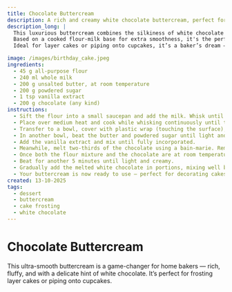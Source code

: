 ```yaml
---
title: Chocolate Buttercream
description: A rich and creamy white chocolate buttercream, perfect for decorating cakes and cupcakes.
description_long: |
  This luxurious buttercream combines the silkiness of white chocolate with the lightness of whipped butter and sugar. 
  Based on a cooked flour-milk base for extra smoothness, it's the perfect frosting for when you want a velvety, melt-in-the-mouth texture.
  Ideal for layer cakes or piping onto cupcakes, it’s a baker’s dream — rich, yet airy.

image: /images/birthday_cake.jpeg
ingredients:
  - 45 g all-purpose flour
  - 240 ml whole milk
  - 200 g unsalted butter, at room temperature
  - 200 g powdered sugar
  - 1 tsp vanilla extract
  - 200 g chocolate (any kind)
instructions:
  - Sift the flour into a small saucepan and add the milk. Whisk until smooth and free of lumps.
  - Place over medium heat and cook while whisking continuously until the mixture thickens, about 5 minutes. It should be thick enough to hold a skewer upright.
  - Transfer to a bowl, cover with plastic wrap (touching the surface), and let it cool to room temperature. If there are lumps, strain the mixture through a sieve.
  - In another bowl, beat the butter and powdered sugar until light and fluffy.
  - Add the vanilla extract and mix until fully incorporated.
  - Meanwhile, melt two-thirds of the chocolate using a bain-marie. Remove from heat and stir in the remaining chocolate until fully melted and the mixture feels cool to the touch.
  - Once both the flour mixture and the chocolate are at room temperature, gradually mix the flour mixture into the whipped butter.
  - Beat for another 5 minutes until light and creamy.
  - Gradually add the melted white chocolate in portions, mixing well between additions.
  - Your buttercream is now ready to use — perfect for decorating cakes and cupcakes.
created: 13-10-2025
tags:
  - dessert
  - buttercream
  - cake frosting
  - white chocolate
---
```


# Chocolate Buttercream

This ultra-smooth buttercream is a game-changer for home bakers — rich, fluffy, and with a delicate hint of white chocolate.
It’s perfect for frosting layer cakes or piping onto cupcakes.
